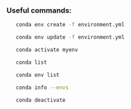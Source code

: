 ### Useful commands:
```bash
   conda env create -f environment.yml
```
```bash
   conda env update -f environment.yml
```
```bash
   conda activate myenv
```
```bash
   conda list
```
```bash
   conda env list
```
```bash
   conda info --envs
```
```bash
   conda deactivate
```